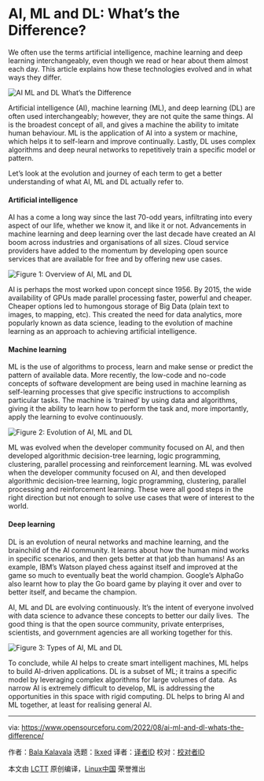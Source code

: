 [#]: subject: "AI, ML and DL: What’s the Difference?"
[#]: via: "https://www.opensourceforu.com/2022/08/ai-ml-and-dl-whats-the-difference/"
[#]: author: "Bala Kalavala https://www.opensourceforu.com/author/bala-kalavala/"
[#]: collector: "lkxed"
[#]: translator: " "
[#]: reviewer: " "
[#]: publisher: " "
[#]: url: " "

AI, ML and DL: What’s the Difference?
======
We often use the terms artificial intelligence, machine learning and deep learning interchangeably, even though we read or hear about them almost each day. This article explains how these technologies evolved and in what ways they differ.

![AI ML and DL What’s the Difference][1]

Artificial intelligence (AI), machine learning (ML), and deep learning (DL) are often used interchangeably; however, they are not quite the same things. AI is the broadest concept of all, and gives a machine the ability to imitate human behaviour. ML is the application of AI into a system or machine, which helps it to self-learn and improve continually. Lastly, DL uses complex algorithms and deep neural networks to repetitively train a specific model or pattern.

Let’s look at the evolution and journey of each term to get a better understanding of what AI, ML and DL actually refer to.

#### Artificial intelligence

AI has a come a long way since the last 70-odd years, infiltrating into every aspect of our life, whether we know it, and like it or not. Advancements in machine learning and deep learning over the last decade have created an AI boom across industries and organisations of all sizes. Cloud service providers have added to the momentum by developing open source services that are available for free and by offering new use cases.

![Figure 1: Overview of AI, ML and DL][2]

AI is perhaps the most worked upon concept since 1956. By 2015, the wide availability of GPUs made parallel processing faster, powerful and cheaper. Cheaper options led to humongous storage of Big Data (plain text to images, to mapping, etc). This created the need for data analytics, more popularly known as data science, leading to the evolution of machine learning as an approach to achieving artificial intelligence.

#### Machine learning

ML is the use of algorithms to process, learn and make sense or predict the pattern of available data. More recently, the low-code and no-code concepts of software development are being used in machine learning as self-learning processes that give specific instructions to accomplish particular tasks. The machine is ‘trained’ by using data and algorithms, giving it the ability to learn how to perform the task and, more importantly, apply the learning to evolve continuously.

![Figure 2: Evolution of AI, ML and DL][3]

ML was evolved when the developer community focused on AI, and then developed algorithmic decision-tree learning, logic programming, clustering, parallel processing and reinforcement learning. ML was evolved when the developer community focused on AI, and then developed algorithmic decision-tree learning, logic programming, clustering, parallel processing and reinforcement learning. These were all good steps in the right direction but not enough to solve use cases that were of interest to the world.

#### Deep learning

DL is an evolution of neural networks and machine learning, and the brainchild of the AI community. It learns about how the human mind works in specific scenarios, and then gets better at that job than humans! As an example, IBM’s Watson played chess against itself and improved at the game so much to eventually beat the world champion. Google’s AlphaGo also learnt how to play the Go board game by playing it over and over to better itself, and became the champion.

AI, ML and DL are evolving continuously. It’s the intent of everyone involved with data science to advance these concepts to better our daily lives.  The good thing is that the open source community, private enterprises, scientists, and government agencies are all working together for this.

![Figure 3: Types of AI, ML and DL][4]

To conclude, while AI helps to create smart intelligent machines, ML helps to build AI-driven applications. DL is a subset of ML; it trains a specific model by leveraging complex algorithms for large volumes of data.  As narrow AI is extremely difficult to develop, ML is addressing the opportunities in this space with rigid computing. DL helps to bring AI and ML together, at least for realising general AI.

--------------------------------------------------------------------------------

via: https://www.opensourceforu.com/2022/08/ai-ml-and-dl-whats-the-difference/

作者：[Bala Kalavala][a]
选题：[lkxed][b]
译者：[译者ID](https://github.com/译者ID)
校对：[校对者ID](https://github.com/校对者ID)

本文由 [LCTT](https://github.com/LCTT/TranslateProject) 原创编译，[Linux中国](https://linux.cn/) 荣誉推出

[a]: https://www.opensourceforu.com/author/bala-kalavala/
[b]: https://github.com/lkxed
[1]: https://www.opensourceforu.com/wp-content/uploads/2022/06/AIML-and-DL-Whats-the-Difference.jpg
[2]: https://www.opensourceforu.com/wp-content/uploads/2022/06/Figure-1-Overview-of-AI-ML-and-DL.jpg
[3]: https://www.opensourceforu.com/wp-content/uploads/2022/06/Figure-2-Evolution-of-AI-ML-and-DL.jpg
[4]: https://www.opensourceforu.com/wp-content/uploads/2022/06/Figure-3-Types-of-AI-ML-and-DL.jpg
